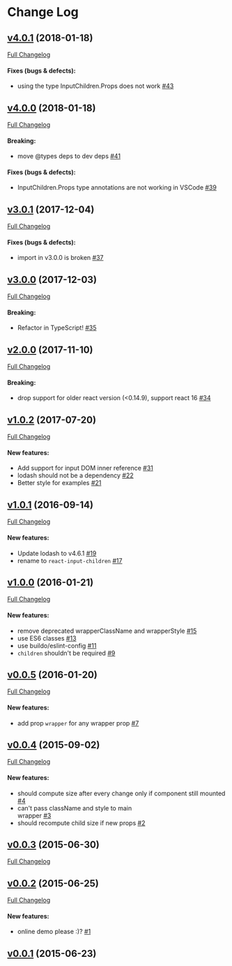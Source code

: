 #  Change Log



## [v4.0.1](https://github.com/buildo/react-input-children/tree/v4.0.1) (2018-01-18)
[Full Changelog](https://github.com/buildo/react-input-children/compare/v4.0.0...v4.0.1)

#### Fixes (bugs & defects):

- using the type InputChildren.Props does not work [#43](https://github.com/buildo/react-input-children/issues/43)

## [v4.0.0](https://github.com/buildo/react-input-children/tree/v4.0.0) (2018-01-18)
[Full Changelog](https://github.com/buildo/react-input-children/compare/v3.0.1...v4.0.0)

#### Breaking:

- move @types deps to dev deps [#41](https://github.com/buildo/react-input-children/issues/41)

#### Fixes (bugs & defects):

- InputChildren.Props type annotations are not working in VSCode [#39](https://github.com/buildo/react-input-children/issues/39)

## [v3.0.1](https://github.com/buildo/react-input-children/tree/v3.0.1) (2017-12-04)
[Full Changelog](https://github.com/buildo/react-input-children/compare/v3.0.0...v3.0.1)

#### Fixes (bugs & defects):

- import in v3.0.0 is broken [#37](https://github.com/buildo/react-input-children/issues/37)

## [v3.0.0](https://github.com/buildo/react-input-children/tree/v3.0.0) (2017-12-03)
[Full Changelog](https://github.com/buildo/react-input-children/compare/v2.0.0...v3.0.0)

#### Breaking:

- Refactor in TypeScript! [#35](https://github.com/buildo/react-input-children/issues/35)

## [v2.0.0](https://github.com/buildo/react-input-children/tree/v2.0.0) (2017-11-10)
[Full Changelog](https://github.com/buildo/react-input-children/compare/v1.0.2...v2.0.0)

#### Breaking:

- drop support for older react version (<0.14.9), support react 16 [#34](https://github.com/buildo/react-input-children/issues/34)

## [v1.0.2](https://github.com/buildo/react-input-children/tree/v1.0.2) (2017-07-20)
[Full Changelog](https://github.com/buildo/react-input-children/compare/v1.0.1...v1.0.2)

#### New features:

- Add support for input DOM inner reference [#31](https://github.com/buildo/react-input-children/issues/31)
- lodash should not be a dependency [#22](https://github.com/buildo/react-input-children/issues/22)
- Better style for examples [#21](https://github.com/buildo/react-input-children/issues/21)

## [v1.0.1](https://github.com/buildo/react-input-children/tree/v1.0.1) (2016-09-14)
[Full Changelog](https://github.com/buildo/react-input-children/compare/v1.0.0...v1.0.1)

#### New features:

- Update lodash to v4.6.1 [#19](https://github.com/buildo/react-input-children/issues/19)
- rename to `react-input-children` [#17](https://github.com/buildo/react-input-children/issues/17)

## [v1.0.0](https://github.com/buildo/react-input-children/tree/v1.0.0) (2016-01-21)
[Full Changelog](https://github.com/buildo/react-input-children/compare/v0.0.5...v1.0.0)

#### New features:

- remove deprecated wrapperClassName and wrapperStyle [#15](https://github.com/buildo/react-input-children/issues/15)
- use ES6 classes [#13](https://github.com/buildo/react-input-children/issues/13)
- use buildo/eslint-config [#11](https://github.com/buildo/react-input-children/issues/11)
- `children` shouldn't be required [#9](https://github.com/buildo/react-input-children/issues/9)

## [v0.0.5](https://github.com/buildo/react-input-children/tree/v0.0.5) (2016-01-20)
[Full Changelog](https://github.com/buildo/react-input-children/compare/v0.0.4...v0.0.5)

#### New features:

- add prop `wrapper` for any wrapper prop [#7](https://github.com/buildo/react-input-children/issues/7)

## [v0.0.4](https://github.com/buildo/react-input-children/tree/v0.0.4) (2015-09-02)
[Full Changelog](https://github.com/buildo/react-input-children/compare/v0.0.3...v0.0.4)

#### New features:

- should compute size after every change only if component still mounted [#4](https://github.com/buildo/react-input-children/issues/4)
- can't pass className and style to main <div> wrapper [#3](https://github.com/buildo/react-input-children/issues/3)
- should recompute child size if new props [#2](https://github.com/buildo/react-input-children/issues/2)

## [v0.0.3](https://github.com/buildo/react-input-children/tree/v0.0.3) (2015-06-30)
[Full Changelog](https://github.com/buildo/react-input-children/compare/v0.0.2...v0.0.3)

## [v0.0.2](https://github.com/buildo/react-input-children/tree/v0.0.2) (2015-06-25)
[Full Changelog](https://github.com/buildo/react-input-children/compare/v0.0.1...v0.0.2)

#### New features:

- online demo please :)? [#1](https://github.com/buildo/react-input-children/issues/1)

## [v0.0.1](https://github.com/buildo/react-input-children/tree/v0.0.1) (2015-06-23)

